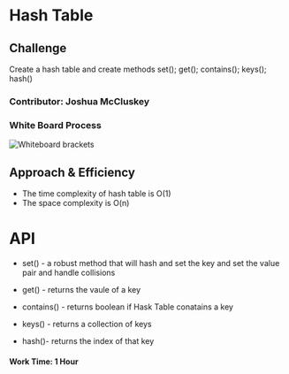 # Hash Table

## Challenge
Create a hash table and create methods set(); get(); contains(); keys(); hash()

### Contributor: Joshua McCluskey

### White Board Process

![Whiteboard brackets]()

## Approach & Efficiency


- The time complexity of hash table is O(1)
- The space complexity is O(n)

# API

- set() -  a robust method that will hash and set the key and set the value pair and handle collisions

- get() - returns the vaule of a key

- contains() -  returns boolean if Hask Table conatains a key

- keys() -  returns a collection of keys

- hash()- returns the index of that key

#### Work Time: 1 Hour
